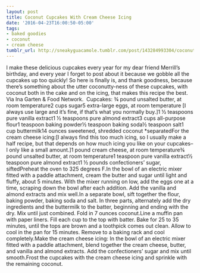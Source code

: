```yaml
---
layout: post
title: Coconut Cupcakes With Cream Cheese Icing
date: '2016-04-23T16:00:50-05:00'
tags:
- baked goodies
- coconut
- cream cheese
tumblr_url: http://sneakyguacamole.tumblr.com/post/143284993304/coconut-cupcakes-with-cream-cheese-icing
---
```

I make these delicious cupcakes every year for my dear friend Merrill’s birthday, and every year I forget to post about it because we gobble all the cupcakes up too quickly! So here is finally is, and thank goodness, because there’s something about the utter coconutty-ness of these cupcakes, with coconut both in the cake and on the icing, that makes this recipe the best. Via Ina Garten & Food Network.  Cupcakes: ¾ pound unsalted butter, at room temperature2 cups sugar5 extra-large eggs, at room temperature [I always use large and it’s fine, if that’s what you normally buy.]1 ½ teaspoons pure vanilla extract1 ½ teaspoons pure almond extract3 cups all-purpose flour1 teaspoon baking powder½ teaspoon baking soda½ teaspoon salt1 cup buttermilk14 ounces sweetened, shredded coconut *separatedFor the cream cheese icing:[I always find this too much icing, so I usually make a half recipe, but that depends on how much icing you like on your cupcakes– I only like a small amount.]1 pound cream cheese, at room temperature¾ pound unsalted butter, at room temperature1 teaspoon pure vanilla extract½ teaspoon pure almond extract1 ½ pounds confectioners’ sugar, siftedPreheat the oven to 325 degrees F.In the bowl of an electric mixer fitted with a paddle attachment, cream the butter and sugar until light and fluffy, about 5 minutes. With the mixer running on low, add the eggs one at a time, scraping down the bowl after each addition. Add the vanilla and almond extracts and mix well.In a separate bowl, sift together the flour, baking powder, baking soda and salt. In three parts, alternately add the dry ingredients and the buttermilk to the batter, beginning and ending with the dry. Mix until just combined. Fold in 7 ounces coconut.Line a muffin pan with paper liners. Fill each cup to the top with batter. Bake for 25 to 35 minutes, until the tops are brown and a toothpick comes out clean. Allow to cool in the pan for 15 minutes. Remove to a baking rack and cool completely.Make the cream cheese icing: In the bowl of an electric mixer fitted with a paddle attachment, blend together the cream cheese, butter, and vanilla and almond extracts. Add the confectioners’ sugar and mix until smooth.Frost the cupcakes with the cream cheese icing and sprinkle with the remaining coconut.
